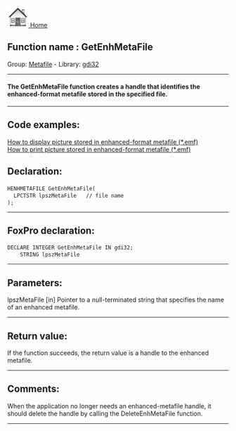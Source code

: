 [<img src="../../images/home.png"> Home ](https://github.com/VFPX/Win32API)  

## Function name : GetEnhMetaFile
Group: [Metafile](../../functions_group.md#Metafile)  -  Library: [gdi32](../../../libraries.md#gdi32)  
***  


#### The GetEnhMetaFile function creates a handle that identifies the enhanced-format metafile stored in the specified file.
***  


## Code examples:
[How to display picture stored in enhanced-format metafile (*.emf)](../../samples/sample_403.md)  
[How to print picture stored in enhanced-format metafile (*.emf)](../../samples/sample_405.md)  

## Declaration:
```foxpro  
HENHMETAFILE GetEnhMetaFile(
  LPCTSTR lpszMetaFile   // file name
);  
```  
***  


## FoxPro declaration:
```foxpro  
DECLARE INTEGER GetEnhMetaFile IN gdi32;
	STRING lpszMetaFile  
```  
***  


## Parameters:
lpszMetaFile 
[in] Pointer to a null-terminated string that specifies the name of an enhanced metafile.   
***  


## Return value:
If the function succeeds, the return value is a handle to the enhanced metafile.  
***  


## Comments:
When the application no longer needs an enhanced-metafile handle, it should delete the handle by calling the DeleteEnhMetaFile function.   
  
***  

